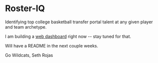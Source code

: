 # Roster-IQ

Identifying top college basketball transfer portal talent at any given player and team archetype.

I am building a [web dashboard](https://github.com/sethrojas21/Roster-IQ-Web) right now -- stay tuned for that. 

Will have a README in the next couple weeks.

Go Wildcats,
Seth Rojas

